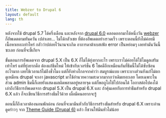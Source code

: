 ```yaml
---
title: Webzer to Drupal 6
layout: default
lang: th
---
```


<p>หลังจากใช้ drupal 5.7 ได้ครึ่งเดือน และหลังจาก <a href="http://drupal.org/drupal-6.0">drupal 6.0</a> คลอดออกมาได้หนึ่งวัน <a href="/">webzer</a> ก็อัพเดตตามทันควัน เปล่าเลย... ไม่ได้กลัวเชย ที่ต้องอัพเดตอย่างรวดเร็ว เพราะตอนนี้ยังไม่ค่อยมีเนื้อหาเยอะเท่าไหร่ กลัวว่าปล่อยไว้นานจะเกิด อาการดาต้าเบสเฟ้อ error เป็นหย่อมๆ เลยทำมันวันนี้ซะเลย ก่อนที่จะขี้เกียจ</p>
<p>ขั้นตอนการอัพเดตจาก drupal 5.X เป็น 6.X ก็ไม่ได้ยุ่งยากอะไร เพราะเราไม่ค่อยได้ใช้โมดูลเสริมเท่าไหร่ แต่ที่ยุ่งยากคือ ต้องแก้ธีมใหม่ ให้เข้ากับเวอร์ชั่น 6 โชคดีอีกเหมือนกันที่ธีมนี้ไม่ได้ซับซ้อนอะไรมาก เลยใช้เวลาแก้ไม่ถึงชั่วโมง แต่ก็ยังห่างไกลจากคำว่า สมบูรณ์แบบ เพราะบางส่วนยังแก้ไม่ตก ดูเหมือน drupal จะเอา javascript มาใช้อำนวยความสะดวกมากกว่าเดิมเยอะเลย โดยเฉพาะในส่วน admin ธีมนี้ก็เลยยังแสดงผลผิดพลาดอยู่หลายจุด แต่ก็พอถูไถใช้ไปก่อนได้ โอกาสต่อไปคงได้เล่าถึงวิธีการอัพเดตจาก drupal 5.X เป็น drupal 6.X และ ถ้าคุ้นเคยกับการทำธีมสำหรับ drupal 6.X แล้ว ก็จะเขียนวิธีการสร้างธีมไว้ด้วย เผื่อมีคนอยากจะรู้</p>
<p>ตอนนี้ก็ถึงเวลาต้องนอนพักผ่อน ก่อนที่จะมามึนหัวกับวิธีการสร้างธีมสำหรับ drupal 6.X เพราะอ่านดูคร่าวๆ จาก <a href="http://drupal.org/node/221881">Theme Guide (Drupal 6)</a> แล้ว ก็ชวนให้มึนหัวไม่น้อย</p>
